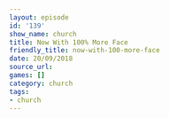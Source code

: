 ```yaml
---
layout: episode
id: '139'
show_name: church
title: Now With 100% More Face
friendly_title: now-with-100-more-face
date: 20/09/2018
source_url: 
games: []
category: church
tags:
- church
---
```

